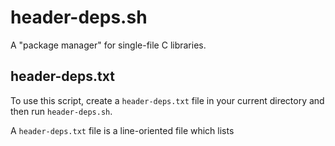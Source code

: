 # header-deps.sh

A "package manager" for single-file C libraries.

## header-deps.txt

To use this script, create a `header-deps.txt` file in your current directory and then run `header-deps.sh`.

A `header-deps.txt` file is a line-oriented file which lists  
